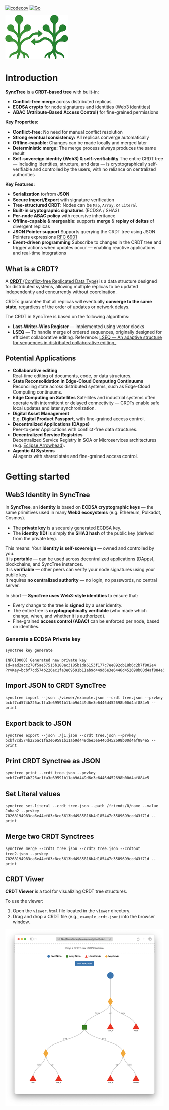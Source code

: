 [![codecov](https://codecov.io/gh/eislab-cps/synctree/branch/main/graph/badge.svg)](https://codecov.io/gh/eislab-cps/synctree)
[![Go](https://github.com/eislab-cps/synctree/actions/workflows/go.yml/badge.svg)](https://github.com/eislab-cps/synctree/actions/workflows/go.yml)

![SyncTree logo](./logo.png)

# Introduction
**SyncTree** is a **CRDT-based tree** with built-in:

- **Conflict-free merge** across distributed replicas  
- **ECDSA crypto** for node signatures and identities (Web3 identities) 
- **ABAC (Attribute-Based Access Control)** for fine-grained permissions  

**Key Properties:**
- **Conflict-free:** No need for manual conflict resolution
- **Strong eventual consistency:** All replicas converge automatically
- **Offline-capable:** Changes can be made locally and merged later
- **Deterministic merge:** The merge process always produces the same result
- **Self-sovereign identity (Web3) & self-verifiability** The entire CRDT tree — including identities, structure, and data — is cryptographically self-verifiable and controlled by the users, with no reliance on centralized authorities

**Key Features:**
- **Serialization** to/from **JSON**
- **Secure Import/Export** with signature verification
- **Tree-structured CRDT**: Nodes can be `Map`, `Array`, or `Literal`
- **Built-in cryptographic signatures** (ECDSA / SHA3)
- **Per-node ABAC policy** with recursive inheritance
- **Offline-capable & mergeable**: supports **merge** & **replay of deltas** of divergent replicas
- **JSON Pointer support** Supports querying the CRDT tree using JSON Pointers expressions [RFC 6901](https://datatracker.ietf.org/doc/html/rfc6901)
- **Event-driven programming** Subscribe to changes in the CRDT tree and trigger actions when updates occur — enabling reactive applications and real-time integrations

## What is a CRDT?
A [**CRDT** (Conflict-free Replicated Data Type)](https://en.wikipedia.org/wiki/Conflict-free_replicated_data_type) is a data structure designed for distributed systems, allowing multiple replicas to be updated independently and concurrently without coordination.

CRDTs guarantee that all replicas will eventually **converge to the same state**, regardless of the order of updates or network delays.

The CRDT in SyncTree is based on the following algorithms:
- **Last-Writer-Wins Register** — implemented using vector clocks  
- **LSEQ** — To handle merge of ordered sequences, originally designed for efficient collaborative editing. Reference: [LSEQ — An adaptive structure for sequences in distributed collaborative editing](https://hal.inria.fr/hal-00921633/document)_

## Potential Applications
- **Collaborative editing**  
  Real-time editing of documents, code, or data structures.
- **State Reconsolidation in Edge-Cloud Computing Continuums**  
  Reconciling state across distributed systems, such as Edge-Cloud Computing continuums.
- **Edge Computing on Satellites**
  Satellites and industrial systems often operate with intermittent or delayed connectivity — CRDTs enable safe local updates and later synchronization.
- **Digital Asset Management**  
  E.g. **Digital Product Passport**, with fine-grained access control.
- **Decentralized Applications (DApps)**  
  Peer-to-peer Applications with conflict-free data structures.
- **Decentralized Service Registries**  
  Decentralized Service Registry in SOA or Microservices architectures (e.g. [Eclipse Arrowhead](https://arrowhead.eu/eclipse-arrowhead-2)).
- **Agentic AI Systems**  
  AI agents with shared state and fine-grained access control.

# Getting started
## Web3 Identity in SyncTree
In **SyncTree**, an **identity** is based on **ECDSA cryptographic keys** — the same primitives used in many **Web3 ecosystems** (e.g. Ethereum, Polkadot, Cosmos).

- The **private key** is a securely generated ECDSA key.
- The **identity (ID)** is simply the **SHA3 hash** of the public key (derived from the private key).

This means:
Your **identity is self-sovereign** — owned and controlled by you.  
It is **portable** — can be used across decentralized applications (DApps), blockchains, and SyncTree instances.  
It is **verifiable** — other peers can verify your node signatures using your public key.  
It requires **no centralized authority** — no login, no passwords, no central server.  

In short — **SyncTree uses Web3-style identities** to ensure that:
- Every change to the tree is **signed** by a user identity.
- The entire tree is **cryptographically verifiable** (who made which change, when, and whether it is authorized).
- Fine-grained **access control (ABAC)** can be enforced per node, based on identities.

### Generate a ECDSA Private key
```console
synctree key generate
```

```console
INFO[0000] Generated new private key                     Id=aad2acc278f5ae57515b188ac3185b1da6153f177c7ee892cb18b6c2b7f802e4 PrvKey=bcbf7cd574b226ac1fa3e69591b11ab9d449d6e3e6446d452698b00d4af884e5
```

## Import JSON to CRDT SyncTree
```console
synctree import --json ./viewer/example.json --crdt tree.json --prvkey bcbf7cd574b226ac1fa3e69591b11ab9d449d6e3e6446d452698b00d4af884e5 --print
```

## Export back to JSON
```console
synctree export --json ./j1.json --crdt tree.json --prvkey bcbf7cd574b226ac1fa3e69591b11ab9d449d6e3e6446d452698b00d4af884e5 --print
```

## Print CRDT Synctree as JSON 
```console
synctree print --crdt tree.json --prvkey bcbf7cd574b226ac1fa3e69591b11ab9d449d6e3e6446d452698b00d4af884e5
```

## Set Literal values
```console
synctree set-literal --crdt tree.json --path /friends/0/name --value Johan2 --prvkey 70268194983ca6e44ef03c8ce5613bd4985816b4d185447c3589699ccd43f71d --print
```

## Merge two CRDT Synctrees
```console
synctree merge --crdt1 tree.json --crdt2 tree.json --crdtout tree2.json --prvkey 70268194983ca6e44ef03c8ce5613bd4985816b4d185447c3589699ccd43f71d --print
```

## CRDT Viwer
**CRDT Viewer** is a tool for visualizing CRDT tree structures.  

To use the viewer:

1. Open the `viewer.html` file located in the `viewer` directory.
2. Drag and drop a CRDT file (e.g., `example_crdt.json`) into the browser window.

![CRDT Tree Viewer](./viewer.png)
